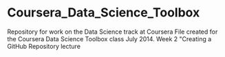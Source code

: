 Coursera_Data_Science_Toolbox
=============================

Repository for work on the Data Science track at Coursera
File created for the Coursera Data Science Toolbox class July 2014. Week 2 "Creating a GitHub Repository lecture
